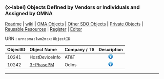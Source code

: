 ### (x-label) Objects Defined by Vendors or Individuals and Assigned by OMNA
[Readme](/README.md) | [wiki](https://github.com/OpenMobileAlliance/LwM2M_Register/wiki) | [OMA Objects](OMA_Objects.md) | [Other SDO Objects](/Other_SDO_Objects.md) | [Private Objects](/Private_Objects.md) | [Reusable Resources](/Reusable_Resources.md) | [Register](/README.md) | [Editor](http://devtoolkit.openmobilealliance.org/OEditor)

URN : ```urn:oma:lwm2m:x:ObjectID```

ObjectID  | Object Name                         | Company / TS           | Description
:---------| :-----------------------------------| :----------------------| :-----------------------------------------:
10241     | HostDeviceInfo                      | AT&T                   |  ![alt Text](images/information.png "This LWM2M Object provides a range of host device related information which can be queried by the LWM2M Server. The host device is any integrated device with an embedded cellular radio module")
10242     | [3-PhasePM](http://technical.openmobilealliance.org/tech/profiles/3-PhasePM.xml "xml file")                           | Odins                  | ![alt Text](images/information.png "This Object provides the information to represent a generic 3-Phase Power Meter")

***
